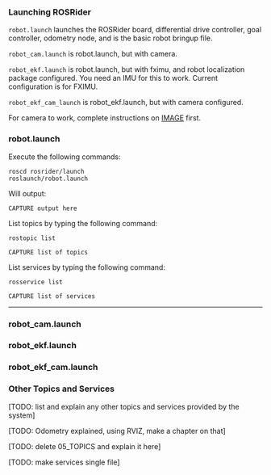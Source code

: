 ### Launching ROSRider

```robot.launch``` launches the ROSRider board, differential drive controller, goal controller, odometry node, and is the basic robot bringup file.

```robot_cam.launch``` is robot.launch, but with camera.

```robot_ekf.launch``` is robot.launch, but with fximu, and robot localization package configured. You need an IMU for this to work. Current configuration is for FXIMU.

```robot_ekf_cam_launch``` is robot_ekf.launch, but with camera configured.

For camera to work, complete instructions on [IMAGE](IMAGE.md) first.

### robot.launch

Execute the following commands:

    roscd rosrider/launch
    roslaunch/robot.launch

Will output:

```console
CAPTURE output here
```

List topics by typing the following command:

    rostopic list

```console
CAPTURE list of topics
```

List services by typing the following command:

    rosservice list

```console
CAPTURE list of services
```

---
### robot_cam.launch

### robot_ekf.launch

### robot_ekf_cam.launch

### Other Topics and Services

[TODO: list and explain any other topics and services provided by the system]

[TODO: Odometry explained, using RVIZ, make a chapter on that]

[TODO: delete 05_TOPICS and explain it here]

[TODO: make services single file]